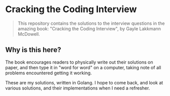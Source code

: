 # Cracking the Coding Interview

> This repository contains the solutions to the interview questions in the
> amazing book: "Cracking the Coding Interview", by Gayle Lakkmann McDowell.

## Why is this here?

The book encourages readers to physically write out their solutions on paper,
and then type it in "word for word" on a computer, taking note of all problems
encountered getting it working.

These are my solutions, written in Golang. I hope to come back, and look at
various solutions, and their implementations when I need a refresher.
